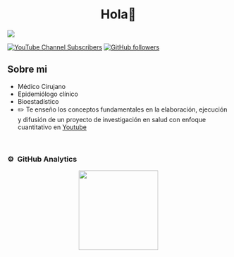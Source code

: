 <div align="center">
<h1 align="center">Hola👋</h1>
</div>
<img src="https://i.imgur.com/YsBkRhB.png">

[![YouTube Channel Subscribers](https://img.shields.io/youtube/channel/subscribers/UCa4-pNTVIJQxRx4eb99W_MA?style=social)](https://youtube.com/aristidevs?sub_confirmation=1)
[![GitHub followers](https://img.shields.io/github/followers/jroquehenriquez?style=social)](https://github.com/jroquehenriquez)

## Sobre mi

- Médico Cirujano 
- Epidemiólogo clínico
- Bioestadístico 
- ✏️ Te enseño los conceptos fundamentales en la elaboración, ejecución y difusión de un proyecto de investigación en salud con enfoque cuantitativo en [Youtube](https://youtube.com/@jroquehenriquez?sub_confirmation=1)
<br>

### ⚙️ &nbsp;GitHub Analytics

<p align="center">
<a href="https://github.com/jroquehenriquez">
  <img height="180em" src="https://github-readme-stats-eight-theta.vercel.app/api?username=jroquehenriquez&show_icons=true&theme=algolia&include_all_commits=true&count_private=true"/>
</a>
</p>
